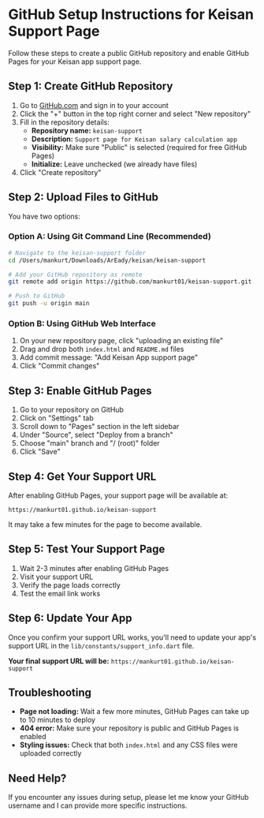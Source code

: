 # GitHub Setup Instructions for Keisan Support Page

Follow these steps to create a public GitHub repository and enable GitHub Pages for your Keisan app support page.

## Step 1: Create GitHub Repository

1. Go to [GitHub.com](https://github.com) and sign in to your account
2. Click the "+" button in the top right corner and select "New repository"
3. Fill in the repository details:
   - **Repository name:** `keisan-support`
   - **Description:** `Support page for Keisan salary calculation app`
   - **Visibility:** Make sure "Public" is selected (required for free GitHub Pages)
   - **Initialize:** Leave unchecked (we already have files)
4. Click "Create repository"

## Step 2: Upload Files to GitHub

You have two options:

### Option A: Using Git Command Line (Recommended)
```bash
# Navigate to the keisan-support folder
cd /Users/mankurt/Downloads/ArEady/keisan/keisan-support

# Add your GitHub repository as remote
git remote add origin https://github.com/mankurt01/keisan-support.git

# Push to GitHub
git push -u origin main
```

### Option B: Using GitHub Web Interface
1. On your new repository page, click "uploading an existing file"
2. Drag and drop both `index.html` and `README.md` files
3. Add commit message: "Add Keisan App support page"
4. Click "Commit changes"

## Step 3: Enable GitHub Pages

1. Go to your repository on GitHub
2. Click on "Settings" tab
3. Scroll down to "Pages" section in the left sidebar
4. Under "Source", select "Deploy from a branch"
5. Choose "main" branch and "/ (root)" folder
6. Click "Save"

## Step 4: Get Your Support URL

After enabling GitHub Pages, your support page will be available at:

```
https://mankurt01.github.io/keisan-support
```

It may take a few minutes for the page to become available.

## Step 5: Test Your Support Page

1. Wait 2-3 minutes after enabling GitHub Pages
2. Visit your support URL
3. Verify the page loads correctly
4. Test the email link works

## Step 6: Update Your App

Once you confirm your support URL works, you'll need to update your app's support URL in the `lib/constants/support_info.dart` file.

**Your final support URL will be:**
`https://mankurt01.github.io/keisan-support`

## Troubleshooting

- **Page not loading:** Wait a few more minutes, GitHub Pages can take up to 10 minutes to deploy
- **404 error:** Make sure your repository is public and GitHub Pages is enabled
- **Styling issues:** Check that both `index.html` and any CSS files were uploaded correctly

## Need Help?

If you encounter any issues during setup, please let me know your GitHub username and I can provide more specific instructions.
